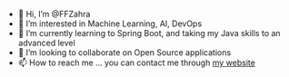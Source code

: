 - 👋 Hi, I’m @FFZahra
- 👀 I’m interested in Machine Learning, AI, DevOps
- 🌱 I’m currently learning to Spring Boot, and taking my Java skills to an advanced level
- 💞️ I’m looking to collaborate on Open Source applications
- 📫 How to reach me ... you can contact me through [my website](https://fatisahid.site/myPortfolio)

<!---
FFZahra/FFZahra is a ✨ special ✨ repository because its `README.md` (this file) appears on your GitHub profile.
You can click the Preview link to take a look at your changes.
--->
